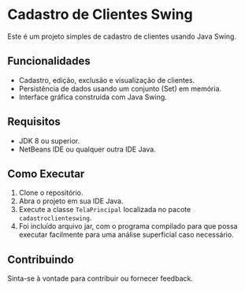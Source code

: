 # Cadastro de Clientes Swing

Este é um projeto simples de cadastro de clientes usando Java Swing.

## Funcionalidades

- Cadastro, edição, exclusão e visualização de clientes.
- Persistência de dados usando um conjunto (Set) em memória.
- Interface gráfica construída com Java Swing.

## Requisitos

- JDK 8 ou superior.
- NetBeans IDE ou qualquer outra IDE Java.

## Como Executar

1. Clone o repositório.
2. Abra o projeto em sua IDE Java.
3. Execute a classe `TelaPrincipal` localizada no pacote `cadastroclienteswing`.
4. Foi incluído arquivo jar, com o programa compilado para que possa executar facilmente  para uma análise superficial caso necessário.

## Contribuindo

Sinta-se à vontade para contribuir ou fornecer feedback.


